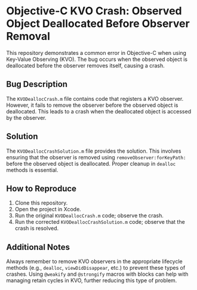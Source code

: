 # Objective-C KVO Crash: Observed Object Deallocated Before Observer Removal

This repository demonstrates a common error in Objective-C when using Key-Value Observing (KVO). The bug occurs when the observed object is deallocated before the observer removes itself, causing a crash.

## Bug Description
The `KVODeallocCrash.m` file contains code that registers a KVO observer. However, it fails to remove the observer before the observed object is deallocated. This leads to a crash when the deallocated object is accessed by the observer.

## Solution
The `KVODeallocCrashSolution.m` file provides the solution.  This involves ensuring that the observer is removed using `removeObserver:forKeyPath:` before the observed object is deallocated.  Proper cleanup in `dealloc` methods is essential.

## How to Reproduce
1. Clone this repository.
2. Open the project in Xcode.
3. Run the original `KVODeallocCrash.m` code; observe the crash.
4. Run the corrected `KVODeallocCrashSolution.m` code; observe that the crash is resolved.

## Additional Notes
Always remember to remove KVO observers in the appropriate lifecycle methods (e.g., `dealloc`, `viewDidDisappear`, etc.) to prevent these types of crashes.  Using `@weakify` and `@strongify` macros with blocks can help with managing retain cycles in KVO, further reducing this type of problem.